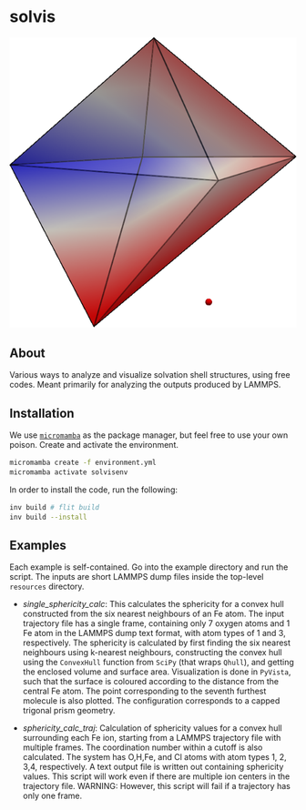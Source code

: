 # solvis

![Image](resources/non_octahedral_shape.png)

## About

Various ways to analyze and visualize solvation shell structures, using free codes. Meant primarily for analyzing the outputs produced by LAMMPS. 

## Installation

We use [`micromamba`](https://mamba.readthedocs.io/en/latest/user_guide/micromamba.html) as the package manager, but feel free to use your own poison. Create and activate the environment. 

```bash
micromamba create -f environment.yml
micromamba activate solvisenv
```

In order to install the code, run the following:

```bash
inv build # flit build
inv build --install
```

## Examples 

Each example is self-contained. Go into the example directory and run the script. The inputs are short LAMMPS dump files inside the top-level `resources` directory.  

- *single_sphericity_calc*: This calculates the sphericity for a convex hull constructed from the six nearest neighbours of an Fe atom. The input trajectory file has a single frame, containing only 7 oxygen atoms and 1 Fe atom in the LAMMPS dump text format, with atom types of 1 and 3, respectively. The sphericity is calculated by first finding the six nearest neighbours using k-nearest neighbours, constructing the convex hull using the `ConvexHull` function from `SciPy` (that wraps `Qhull`), and getting the enclosed volume and surface area. Visualization is done in `PyVista`, such that the surface is coloured according to the distance from the central Fe atom. The point corresponding to the seventh furthest molecule is also plotted. The configuration corresponds to a capped trigonal prism geometry. 

- *sphericity_calc_traj*: Calculation of sphericity values for a convex hull surrounding each Fe ion, starting from a LAMMPS trajectory file with multiple frames. The coordination number within a cutoff is also calculated. The system has O,H,Fe, and Cl atoms with atom types 1, 2, 3,4, respectively. A text output file is written out containing sphericity values. This script will work even if there are multiple ion centers in the trajectory file. WARNING: However, this script will fail if a trajectory has only one frame.  